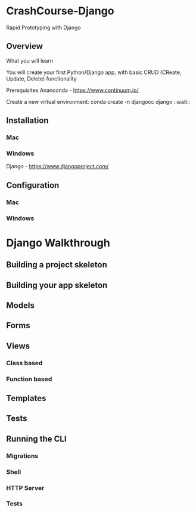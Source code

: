# CrashCourse-Django
Rapid Prototyping with Django

## Overview

What you will learn

You will create your first Python/Django app, with basic CRUD (CReate, Update, Delete) functionality

Prerequisites
Ananconda - https://www.continuum.io/


Create a new virtual environment:
conda create -n djangocc django
::wait::

## Installation
### Mac

### Windows 

Django - https://www.djangoproject.com/ <br>

## Configuration
### Mac
### Windows
# Django Walkthrough
## Building a project skeleton
## Building your app skeleton
## Models
## Forms
## Views
### Class based
### Function based
## Templates
## Tests
## Running the CLI
### Migrations
### Shell
### HTTP Server
### Tests





